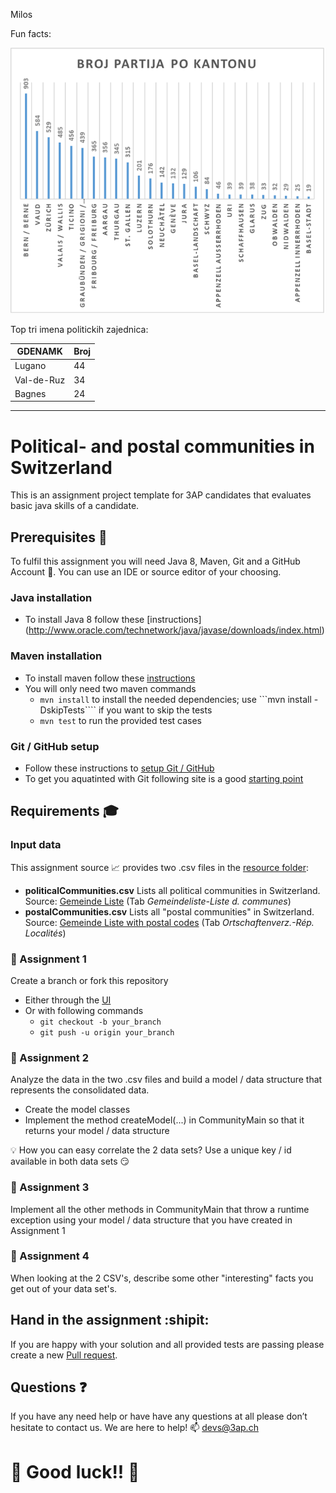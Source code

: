 Milos 

Fun facts:




![alt text](https://github.com/MiloS444/T1/blob/master/ca-be-MiloS444-master/img/Untitled.png)



Top tri imena politickih zajednica:

GDENAMK | Broj 
--- | --- 
 Lugano	| 44 
Val-de-Ruz	|34
Bagnes	|24





----------------------------------------------------------------------------------------------------------
# Political- and postal communities in Switzerland
This is an assignment project template for 3AP candidates that evaluates basic java skills of a candidate.
##  Prerequisites :school_satchel:
To fulfil this assignment you will need Java 8, Maven, Git and a GitHub Account :octopus:. You can use an IDE or source editor of your choosing.
### Java installation
* To install Java 8 follow these [instructions] (http://www.oracle.com/technetwork/java/javase/downloads/index.html)

### Maven installation
* To install maven follow these [instructions](https://maven.apache.org/install.html)
* You will only need two maven commands
  * ```mvn install``` to install the needed dependencies; use ```mvn install -DskipTests```` if you want to skip the tests
  * ```mvn test``` to run the provided test cases

### Git / GitHub setup
* Follow these instructions to [setup Git / GitHub](https://help.github.com/articles/set-up-git/)
* To get you aquatinted with Git following site is a good [starting point](https://git-scm.com/book/en/v2/Getting-Started-Git-Basics)

## Requirements :mortar_board:
### Input data
This assignment source :chart_with_upwards_trend: provides two .csv files in the [resource folder](src/main/resources/):
* __politicalCommunities.csv__
Lists all political communities in Switzerland.
Source: [Gemeinde Liste](http://www.bfs.admin.ch/bfs/portal/de/index/infothek/nomenklaturen/blank/blank/gem_liste/03.html) (Tab *Gemeindeliste-Liste d. communes*)
* __postalCommunities.csv__
Lists all "postal communities" in Switzerland.
Source: [Gemeinde Liste with postal codes](http://www.bfs.admin.ch/bfs/portal/de/index/infothek/nomenklaturen/blank/blank/gem_liste/04.Document.82420.xls) (Tab *Ortschaftenverz.-Rép. Localités*)

### :memo: Assignment 1
Create a branch or fork this repository
* Either through the [UI](https://help.github.com/articles/creating-and-deleting-branches-within-your-repository/)
* Or with following commands
  * ```git checkout -b your_branch```
  * ```git push -u origin your_branch```

### :memo: Assignment 2
Analyze the data in the two .csv files and build a model / data structure that represents the consolidated data.
* Create the model classes
* Implement the method createModel(...) in CommunityMain so that it returns your model / data structure

:bulb: How you can easy correlate the 2 data sets? Use a unique key / id available in both data sets :smirk:

### :memo: Assignment 3
Implement all the other methods in CommunityMain that throw a runtime exception using your model / data structure that you have created in Assignment 1

### :memo: Assignment 4
When looking at the 2 CSV's, describe some other "interesting" facts you get out of your data set's.

## Hand in the assignment :shipit:
If you are happy with your solution and all provided tests are passing please create a new [Pull request](https://github.com/3AP-AG/candidate-assignments/compare).

## Questions :question:
If you have any need help or have have any questions at all please don’t hesitate to contact us. We are here to help! :mailbox: <devs@3ap.ch>

# :tada: Good luck!! :tada:
